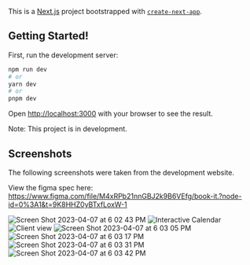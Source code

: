 This is a [Next.js](https://nextjs.org/) project bootstrapped with [`create-next-app`](https://github.com/vercel/next.js/tree/canary/packages/create-next-app).

## Getting Started!

First, run the development server:

```bash
npm run dev
# or
yarn dev
# or
pnpm dev
```

Open [http://localhost:3000](http://localhost:3000) with your browser to see the result.

Note: This project is in development.


## Screenshots

The following screenshots were taken from the development website. 
  
View the figma spec here: https://www.figma.com/file/M4xRPb21nnGBJ2k9B6VEfg/book-it.?node-id=0%3A1&t=9K8HHZ0yBTxfLoxW-1

![Screen Shot 2023-04-07 at 6 02 43 PM](https://user-images.githubusercontent.com/30914091/230684411-5de642ed-e2f7-41aa-92a7-31a7967b8ac6.png)
![Interactive Calendar](https://user-images.githubusercontent.com/30914091/230683994-677e0d1c-fd37-448a-ae7c-a936c3604240.png)
![Client view](https://user-images.githubusercontent.com/30914091/230683828-161c287e-91a8-44b2-bacf-d22fc65996f7.png)
![Screen Shot 2023-04-07 at 6 03 05 PM](https://user-images.githubusercontent.com/30914091/230684448-1ad35bc7-c8b0-4491-ab70-b87ea6f54b70.png)
![Screen Shot 2023-04-07 at 6 03 17 PM](https://user-images.githubusercontent.com/30914091/230684491-56bdb05a-84c2-446c-9117-ade9b9223410.png)
![Screen Shot 2023-04-07 at 6 03 31 PM](https://user-images.githubusercontent.com/30914091/230684516-7bf2f7ff-c4e4-46f0-9479-d1dfab0e4955.png)
![Screen Shot 2023-04-07 at 6 03 42 PM](https://user-images.githubusercontent.com/30914091/230684651-76e32797-2c33-4e52-9cd1-29e0dd97cb34.png)

